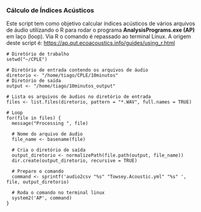 ### Cálculo de Índices Acústicos ###

Este script tem como objetivo calcular índices acústicos de vários arquivos de áudio utilizando o R para rodar o programa **AnalysisPrograms.exe (AP)** em laço (loop). Via R o comando é repassado ao terminal Linux. A origem deste script é: https://ap.qut.ecoacoustics.info/guides/using_r.html

````{r}
# Diretório de trabalho
setwd("~/CPLE")

# Diretório de entrada contendo os arquivos de áudio
diretorio <- "/home/tiago/CPLE/10minutos"
# Diretório de saída
output <- "/home/tiago/10minutos_output"

# Lista os arquivos de áudios no diretório de entrada
files <- list.files(diretorio, pattern = "*.WAV", full.names = TRUE)

# Loop
for(file in files) {
  message("Processing ", file) 
  
  # Nome do arquivo de áudio
  file_name <- basename(file)
  
  # Cria o diretório de saída
  output_diretorio <- normalizePath(file.path(output, file_name))
  dir.create(output_diretorio, recursive = TRUE)
  
  # Prepare o comando
  command <- sprintf('audio2csv "%s" "Towsey.Acoustic.yml" "%s" ', file, output_diretorio)
  
  # Roda o comando no terminal linux
  system2('AP', command)
}
````
